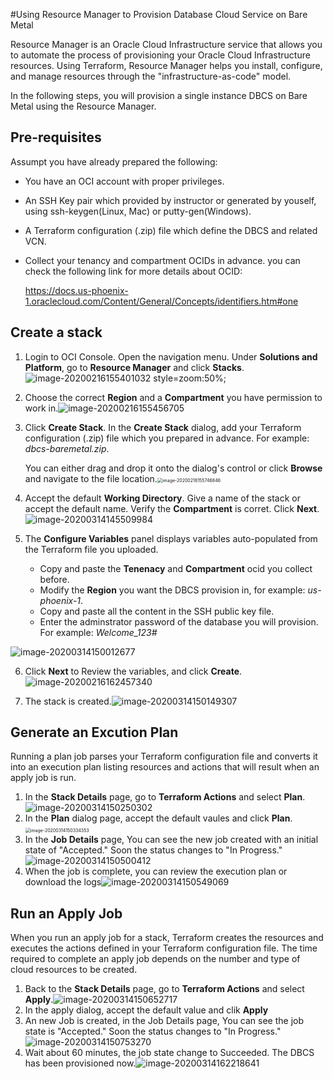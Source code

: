 #Using Resource Manager to Provision Database Cloud Service on Bare Metal

Resource Manager is an Oracle Cloud Infrastructure service that allows you to automate the process of provisioning your Oracle Cloud Infrastructure resources. Using Terraform, Resource Manager helps you install, configure, and manage resources through the "infrastructure-as-code" model.

In the following steps, you will provision a single instance DBCS on Bare Metal using the Resource Manager.



## Pre-requisites

Assumpt you have already prepared the following:

- You have an OCI account with proper privileges.

- An SSH Key pair which provided by instructor or generated by youself, using ssh-keygen(Linux, Mac) or putty-gen(Windows).

- A Terraform configuration (.zip) file which define the DBCS and related VCN.

- Collect your tenancy and compartment OCIDs in advance. you can check the following link for more details about OCID:

  https://docs.us-phoenix-1.oraclecloud.com/Content/General/Concepts/identifiers.htm#one



## Create a stack

1. Login to OCI Console. Open the navigation menu. Under **Solutions and Platform**, go to **Resource Manager** and click **Stacks**.<img src="./img/image-20200216155401032.png" alt="image-20200216155401032 style=zoom:50%;" />

2. Choose the correct **Region** and a **Compartment** you have permission to work in.![image-20200216155456705](./img/image-20200216155456705.png)

3. Click **Create Stack**. In the **Create Stack** dialog, add your Terraform configuration (.zip) file which you prepared in advance. For example: *dbcs-baremetal.zip*.

   You can either drag and drop it onto the dialog's control or click **Browse** and navigate to the file location.<img src="./img/image-20200216155746846.png" alt="image-20200216155746846" style="zoom:50%;" />

4. Accept the default **Working Directory**. Give a name of the stack or accept the default name. Verify the **Compartment** is corret. Click **Next**.![image-20200314145509984](img/image-20200314145509984.png)

5. The **Configure Variables** panel displays variables auto-populated from the Terraform file you uploaded. 

   - Copy and paste the **Tenenacy** and **Compartment** ocid you collect before.
   - Modify the **Region** you want the DBCS provision in, for example: *us-phoenix-1*. 
   - Copy and paste all the content in the SSH public key file.
   - Enter the adminstrator password of the database you will provision. For example: *Welcome_123#*
   
![image-20200314150012677](img/image-20200314150012677.png)
   
6. Click **Next** to Review the variables, and click **Create**.![image-20200216162457340](./img/image-20200216162457340.png)

7. The stack is created.![image-20200314150149307](img/image-20200314150149307.png)



## Generate an Excution Plan

Running a plan job parses your Terraform configuration file and converts it into an execution plan listing resources and actions that will result when an apply job is run.

1. In the **Stack Details** page, go to **Terraform Actions** and select **Plan**.![image-20200314150250302](img/image-20200314150250302.png)
2. In the **Plan** dialog page, accept the default vaules and click **Plan**.<img src="img/image-20200314150334353.png" alt="image-20200314150334353" style="zoom:50%;" />
3. In the **Job Details** page, You can see the new job created with an initial state of "Accepted." Soon the status changes to "In Progress."![image-20200314150500412](img/image-20200314150500412.png)
4. When the job is complete, you can review the execution plan or download the logs![image-20200314150549069](img/image-20200314150549069.png)



## Run an Apply Job

When you run an apply job for a stack, Terraform creates the resources and executes the actions defined in your Terraform configuration file. The time required to complete an apply job depends on the number and type of cloud resources to be created.

1. Back to the **Stack Details** page, go to **Terraform Actions** and select **Apply**.![image-20200314150652717](img/image-20200314150652717.png)
2. In the apply dialog, accept the default value and clik **Apply**
3. An new Job is created, in the Job Details page, You can see the job state is "Accepted." Soon the status changes to "In Progress."![image-20200314150753270](img/image-20200314150753270.png)
4. Wait about 60 minutes, the job state change to Succeeded. The DBCS has been provisioned now.![image-20200314162218641](img/image-20200314162218641.png)


